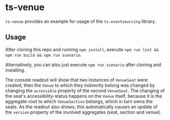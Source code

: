 # ts-venue

`ts-venue` provides an example for usage of the `ts-eventsourcing` library.

## Usage
After cloning this repo and running `npm install`, execute `npm run lint && npm run build && npm run scenario`.

Alternatively, you can also just execute `npm run scenario` after cloning and installing.

The console readout will show that two instances of `VenueSeat` were created, then the `Venue` to which they indirectly belong was changed by changing the `accessible` property of the second `VenueSeat`.
The changing of the seat's accessibility-status happens on the `Venue` itself, because it is the aggregate-root to which `VenueSection` belongs, which in turn owns the seats.
As the readout also shows, this automatically causes an update of the `version` property of the involved aggregates (seat, section and venue). 
